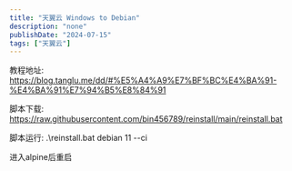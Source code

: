 ```yaml
---
title: "天翼云 Windows to Debian"
description: "none"
publishDate: "2024-07-15"
tags: ["天翼云"]
---
```


<!-- more --> 
教程地址:
https://blog.tanglu.me/dd/#%E5%A4%A9%E7%BF%BC%E4%BA%91-%E4%BA%91%E7%94%B5%E8%84%91

脚本下载:
https://raw.githubusercontent.com/bin456789/reinstall/main/reinstall.bat

脚本运行:
.\reinstall.bat debian 11 --ci

进入alpine后重启